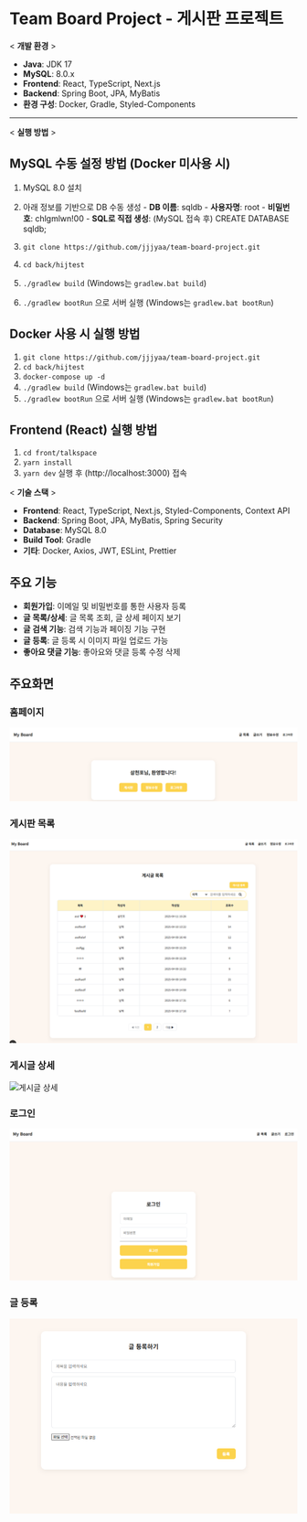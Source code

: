 # Team Board Project - 게시판 프로젝트
< **개발 환경** >
- **Java**: JDK 17  
- **MySQL**: 8.0.x  
- **Frontend**: React, TypeScript, Next.js  
- **Backend**: Spring Boot, JPA, MyBatis  
- **환경 구성**: Docker, Gradle, Styled-Components

---

< **실행 방법** >
## MySQL 수동 설정 방법 (Docker 미사용 시)
  1. MySQL 8.0 설치

  2. 아래 정보를 기반으로 DB 수동 생성
    - **DB 이름**:  sqldb
    - **사용자명**:  root
    - **비밀번호**:  chlgmlwn!00
    - **SQL로 직접 생성**: (MySQL 접속 후) CREATE DATABASE sqldb;
  3. `git clone https://github.com/jjjyaa/team-board-project.git`
  4. `cd back/hijtest`
  5. `./gradlew build` (Windows는 `gradlew.bat build`)
  6. `./gradlew bootRun` 으로 서버 실행 (Windows는 `gradlew.bat bootRun`)

## Docker 사용 시 실행 방법
  1. `git clone https://github.com/jjjyaa/team-board-project.git`
  2. `cd back/hijtest`
  3. `docker-compose up -d`
  4. `./gradlew build` (Windows는 `gradlew.bat build`)
  5. `./gradlew bootRun` 으로 서버 실행 (Windows는 `gradlew.bat bootRun`)

##  Frontend (React) 실행 방법
  1. `cd front/talkspace`
  2. `yarn install`
  3. `yarn dev` 실행 후 (http://localhost:3000) 접속

< **기술 스택** >  
- **Frontend**: React, TypeScript, Next.js, Styled-Components, Context API
- **Backend**: Spring Boot, JPA, MyBatis, Spring Security
- **Database**: MySQL 8.0
- **Build Tool**: Gradle
- **기타**: Docker, Axios, JWT, ESLint, Prettier

##  주요 기능
- **회원가입**: 이메일 및 비밀번호를 통한 사용자 등록
- **글 목록/상세**: 글 목록 조회, 글 상세 페이지 보기
- **글 검색 기능**: 검색 기능과 페이징 기능 구현
- **글 등록**: 글 등록 시 이미지 파일 업로드 가능
- **좋아요 댓글 기능**: 좋아요와 댓글 등록 수정 삭제

## 주요화면

###  홈페이지
![홈페이지](https://github.com/jjjyaa/team-board-project/blob/master/img/HomePage.PNG)

###  게시판 목록
![게시판 목록](https://github.com/jjjyaa/team-board-project/blob/master/img/BoardList.PNG)

###  게시글 상세
![게시글 상세](./img/https://github.com/jjjyaa/team-board-project/blob/master/img/Detail.PNG.png)

###  로그인
![로그인](https://github.com/jjjyaa/team-board-project/blob/master/img/Login.PNG)

###  글 등록
![글 등록](https://github.com/jjjyaa/team-board-project/blob/master/img/add-Board.PNG)

